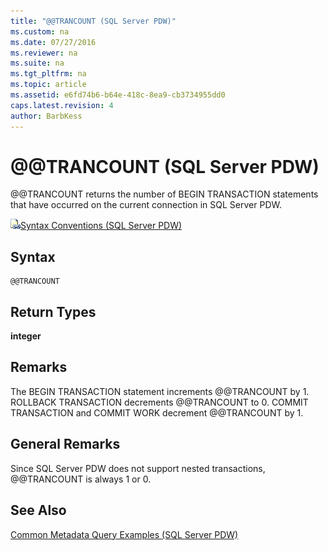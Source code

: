 ```yaml
---
title: "@@TRANCOUNT (SQL Server PDW)"
ms.custom: na
ms.date: 07/27/2016
ms.reviewer: na
ms.suite: na
ms.tgt_pltfrm: na
ms.topic: article
ms.assetid: e6fd74b6-b64e-418c-8ea9-cb3734955dd0
caps.latest.revision: 4
author: BarbKess
---
```

# @@TRANCOUNT (SQL Server PDW)
@@TRANCOUNT returns the number of BEGIN TRANSACTION statements that have occurred on the current connection in SQL Server PDW.  
  
![Topic link icon](../../mpp/sqlpdw/media/Topic_Link.gif "Topic_Link")[Syntax Conventions &#40;SQL Server PDW&#41;](../../mpp/sqlpdw/syntax-conventions-sql-server-pdw.md)  
  
## Syntax  
  
```  
@@TRANCOUNT  
```  
  
## Return Types  
**integer**  
  
## Remarks  
The BEGIN TRANSACTION statement increments @@TRANCOUNT by 1. ROLLBACK TRANSACTION decrements @@TRANCOUNT to 0. COMMIT TRANSACTION and COMMIT WORK decrement @@TRANCOUNT by 1.  
  
## General Remarks  
Since SQL Server PDW does not support nested transactions, @@TRANCOUNT is always 1 or 0.  
  
## See Also  
[Common Metadata Query Examples &#40;SQL Server PDW&#41;](../../mpp/sqlpdw/common-metadata-query-examples-sql-server-pdw.md)  
  
